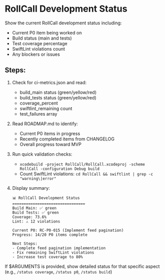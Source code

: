 # RollCall Development Status

Show the current RollCall development status including:
- Current P0 item being worked on
- Build status (main and tests)
- Test coverage percentage
- SwiftLint violations count
- Any blockers or issues

## Steps:

1. Check for ci-metrics.json and read:
   - build_main status (green/yellow/red)
   - build_tests status (green/yellow/red)
   - coverage_percent
   - swiftlint_remaining count
   - test_failures array

2. Read ROADMAP.md to identify:
   - Current P0 items in progress
   - Recently completed items from CHANGELOG
   - Overall progress toward MVP

3. Run quick validation checks:
   - `xcodebuild -project RollCall/RollCall.xcodeproj -scheme RollCall -configuration Debug build` 
   - Count SwiftLint violations: `cd RollCall && swiftlint | grep -c "warning\|error"`

4. Display summary:
   ```
   📊 RollCall Development Status
   ================================
   Build Main: ✅ green
   Build Tests: ✅ green
   Coverage: 73.6%
   Lint: ⚠️ 12 violations
   
   Current P0: RC-P0-015 (Implement feed pagination)
   Progress: 14/20 P0 items complete
   
   Next Steps:
   - Complete feed pagination implementation
   - Fix remaining SwiftLint violations
   - Increase test coverage to 80%
   ```

If $ARGUMENTS is provided, show detailed status for that specific aspect (e.g., `/status coverage`, `/status p0`, `/status build`)